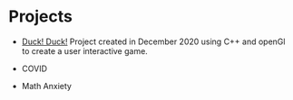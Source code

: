 # Projects
- [Duck! Duck!](https://github.com/jaclynwilson1/Duck-Duck)
  Project created in December 2020 using C++ and openGl to create a user interactive game.
- COVID
  
- Math Anxiety
